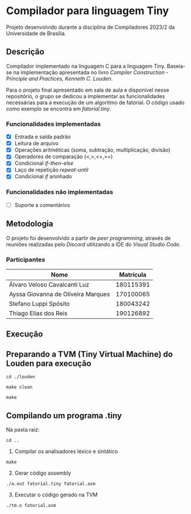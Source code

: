 # Compilador para linguagem Tiny
Projeto desenvolvido durante a disciplina de Compiladores 2023/2 da Universidade de Brasília.

## Descrição
Compilador implementado na linguagem C para a linguagem Tiny. Baseia-se na implementação apresentada no livro _Compiler Construction - Principle and Practices, Kenneth C. Louden_. 

Para o projeto final apresentado em sala de aula e disponível nesse repositório, o grupo se dedicou a implementar as funcionalidades necessárias para a execução de um algoritmo de fatorial. O código usado como exemplo se encontra em _fatorial.tiny_.

### Funcionalidades implementadas
- [x] Entrada e saída padrão
- [x] Leitura de arquivo
- [x] Operações aritméticas (soma, subtração, multiplicação, divisão)
- [x] Operadores de comparação (<,>,<=,>=)
- [x] Condicional _if_-_then_-_else_
- [x] Laço de repetição _repeat_-_until_
- [x] Condicional _if_ aninhado

### Funcionalidades não implementadas
- [ ] Suporte a comentários

## Metodologia
O projeto foi desenvolvido a partir de _peer programming_, através de reuniões realizadas pelo _Discord_ utilizando a IDE do _Visual Studio Code_.  

### Participantes 
| Nome                               | Matrícula |
|------------------------------------|-----------|
| Álvaro Veloso Cavalcanti Luz       | 180115391 |
| Ayssa Giovanna de Oliveira Marques | 170100065 |
| Stefano Luppi Spósito              | 180043242 |
| Thiago Elias dos Reis              | 190126892 |

## Execução
## Preparando a TVM (Tiny Virtual Machine) do Louden para execução
```
cd ./louden
```
```
make clean
```
```
make
```
## Compilando um programa .tiny
Na pasta raiz:
```
cd ..
```
1. Compilar os analisadores léxico e sintático
```
make
```
2. Gerar código assembly
```
./a.out fatorial.tiny fatorial.asm
```
3. Executar o código gerado na TVM
```
./tm.o fatorial.asm
```


